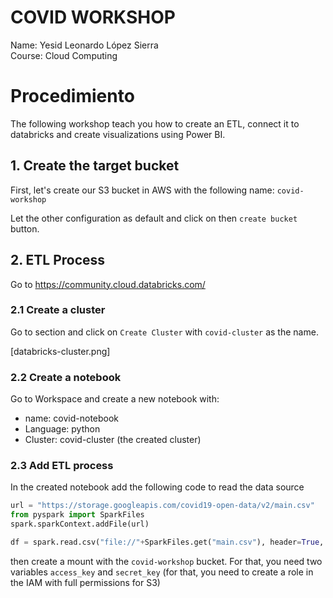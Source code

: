 # COVID WORKSHOP

Name: Yesid Leonardo López Sierra  
Course: Cloud Computing  

# Procedimiento

The following workshop teach you how to create an ETL, connect it to databricks and create visualizations using Power BI.

## 1. Create the target bucket

First, let's create our S3 bucket in AWS with the following name: `covid-workshop`

Let the other configuration as default and click on then `create bucket` button.

## 2. ETL Process

Go to https://community.cloud.databricks.com/ 

### 2.1 Create a cluster
Go to section and click on `Create Cluster` with `covid-cluster` as the name.

[databricks-cluster.png]

### 2.2 Create a notebook

Go to Workspace and create a new notebook with:

- name: covid-notebook
- Language: python
- Cluster: covid-cluster (the created cluster)

### 2.3 Add ETL process

In the created notebook add the following code to read the data source


```python
url = "https://storage.googleapis.com/covid19-open-data/v2/main.csv"
from pyspark import SparkFiles
spark.sparkContext.addFile(url)

df = spark.read.csv("file://"+SparkFiles.get("main.csv"), header=True, inferSchema= True)
```

then create a mount with the `covid-workshop` bucket. For that, you need two variables  `access_key` and `secret_key` (for that, you need to create a role in the IAM with full permissions for S3)